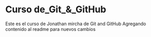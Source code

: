 # Curso de_Git_&_GitHub

Este es el curso de Jonathan mircha de Git and GitHub
Agregando contenido al readme para nuevos cambios
